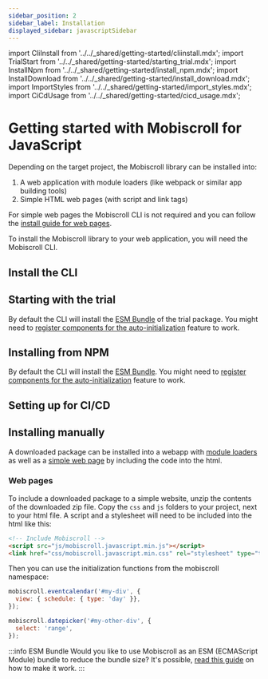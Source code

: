 ```yaml
---
sidebar_position: 2
sidebar_label: Installation
displayed_sidebar: javascriptSidebar
---
```


import CliInstall from '../../\_shared/getting-started/cliinstall.mdx';
import TrialStart from '../../\_shared/getting-started/starting_trial.mdx';
import InstallNpm from '../../\_shared/getting-started/install_npm.mdx';
import InstallDownload from '../../\_shared/getting-started/install_download.mdx';
import ImportStyles from '../../\_shared/getting-started/import_styles.mdx';
import CiCdUsage from '../../\_shared/getting-started/cicd_usage.mdx';

# Getting started with Mobiscroll for JavaScript

Depending on the target project, the Mobiscroll library can be installed into:

1. A web application with module loaders (like webpack or similar app building tools)
2. Simple HTML web pages (with script and link tags)

For simple web pages the Mobiscroll CLI is not required and you can follow the [install guide for web pages](#web-pages).

To install the Mobiscroll library to your web application, you will need the Mobiscroll CLI.

## Install the CLI

<CliInstall />

## Starting with the trial

<TrialStart framework="javascript" />

By default the CLI will install the [ESM Bundle](../core-concepts/esm-bundle) of the trial package. You might need to [register components for the auto-initialization](../core-concepts/esm-bundle.md#manual-vs-auto-initialization) feature to work.

## Installing from NPM

<InstallNpm framework="javascript" />

<ImportStyles framework="javascript" />

By default the CLI will install the [ESM Bundle](../core-concepts/esm-bundle). You might need to [register components for the auto-initialization](../core-concepts/esm-bundle.md#manual-vs-auto-initialization) feature to work.

## Setting up for CI/CD

<CiCdUsage/>

## Installing manually

A downloaded package can be installed into a webapp with [module loaders](../core-concepts/esm-bundle) as well as a [simple web page](#web-pages) by including the code into the html.

<InstallDownload framework="javascript" />

<ImportStyles framework="javascript" />

### Web pages

To include a downloaded package to a simple website, unzip the contents of the downloaded zip file. Copy the `css` and `js` folders to your project, next to your html file. A script and a stylesheet will need to be included into the html like this:

```html title="Your html file, for example index.html"
<!-- Include Mobiscroll -->
<script src="js/mobiscroll.javascript.min.js"></script>
<link href="css/mobiscroll.javascript.min.css" rel="stylesheet" type="text/css">
```

Then you can use the initialization functions from the mobiscroll namespace:

```javascript
mobiscroll.eventcalendar('#my-div', {
  view: { schedule: { type: 'day' }},
});

mobiscroll.datepicker('#my-other-div', {
  select: 'range',
});
```

:::info ESM Bundle
Would you like to use Mobiscroll as an ESM (ECMAScript Module) bundle to reduce the bundle size? It's possible, [read this guide](../core-concepts/esm-bundle) on how to make it work.
:::
